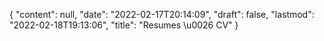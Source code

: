 {
  "content": null,
  "date": "2022-02-17T20:14:09",
  "draft": false,
  "lastmod": "2022-02-18T19:13:06",
  "title": "Resumes \u0026 CV"
}